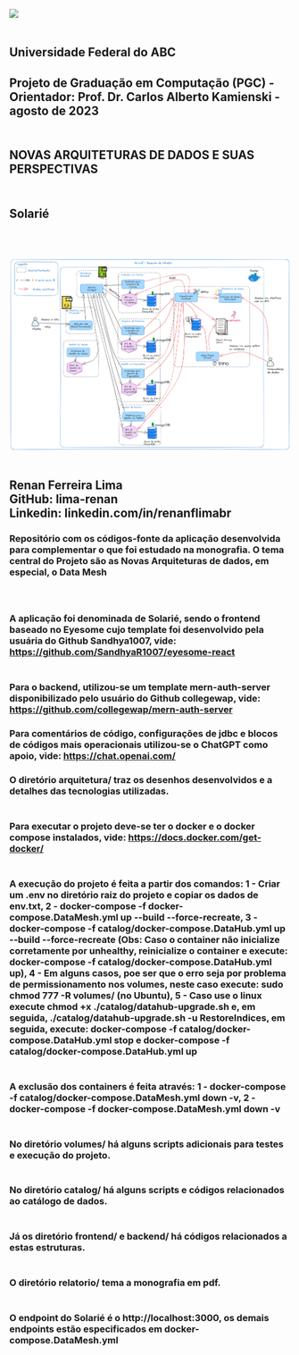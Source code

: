  <img src="https://upload.wikimedia.org/wikipedia/commons/e/ee/Ufabc_logo.png" width="75"/> <br /> <br /> 
## Universidade Federal do ABC <br />
## Projeto de Graduação em Computação (PGC) - Orientador: Prof. Dr. Carlos Alberto Kamienski - agosto de 2023 <br /><br />

## NOVAS ARQUITETURAS DE DADOS E SUAS PERSPECTIVAS <br /><br />

## Solarié <br /><br /><br />

<img src="https://github.com/lima-renan/solarie/blob/main/arquitetura/datamesh-solarie-solucao.png" width="1500"/> <br /> <br /> 

## Renan Ferreira Lima <br />   GitHub: lima-renan <br />  Linkedin: linkedin.com/in/renanflimabr


### Repositório com os códigos-fonte da aplicação desenvolvida para complementar o que foi estudado na monografia. O tema central do Projeto são as Novas Arquiteturas de dados, em especial, o Data Mesh  <br /><br /><br />
### A aplicação foi denominada de Solarié, sendo o frontend baseado no Eyesome cujo template foi desenvolvido pela usuária do Github Sandhya1007, vide: https://github.com/SandhyaR1007/eyesome-react <br /><br />
### Para o backend, utilizou-se um template  mern-auth-server disponibilizado pelo usuário do Github collegewap, vide: https://github.com/collegewap/mern-auth-server
### Para comentários de código, configurações de jdbc e blocos de códigos mais operacionais utilizou-se o ChatGPT como apoio, vide: https://chat.openai.com/ 
### O diretório arquitetura/ traz os desenhos desenvolvidos e a detalhes das tecnologias utilizadas. <br /><br />
### Para executar o projeto deve-se ter o docker e o docker compose instalados, vide: https://docs.docker.com/get-docker/ <br /><br />
### A execução do projeto é feita a partir dos comandos: 1 - Criar um .env no diretório raiz do projeto e copiar os dados de env.txt, 2 - docker-compose -f docker-compose.DataMesh.yml up --build --force-recreate, 3 - docker-compose -f catalog/docker-compose.DataHub.yml up --build --force-recreate (Obs: Caso o container não inicialize corretamente por unhealthy, reinicialize o container e execute: docker-compose -f catalog/docker-compose.DataHub.yml up), 4 - Em alguns casos, poe ser que o erro seja por problema de permissionamento nos volumes, neste caso execute: sudo chmod 777 -R volumes/ (no Ubuntu),  5 - Caso use o linux execute chmod +x ./catalog/datahub-upgrade.sh e, em seguida, ./catalog/datahub-upgrade.sh -u RestoreIndices, em seguida, execute: docker-compose -f catalog/docker-compose.DataHub.yml stop e docker-compose -f catalog/docker-compose.DataHub.yml up  <br /><br />
### A exclusão dos containers é feita através: 1 - docker-compose -f catalog/docker-compose.DataMesh.yml down -v, 2 - docker-compose -f docker-compose.DataMesh.yml down -v <br /><br />
### No diretório volumes/ há alguns scripts adicionais para testes e execução do projeto.  <br /><br />
### No diretório catalog/ há alguns scripts e códigos relacionados ao catálogo de dados.  <br /><br />
### Já os diretório frontend/ e backend/ há códigos relacionados a estas estruturas. <br /><br />
### O diretório relatorio/ tema a monografia em pdf. <br /><br />
### O endpoint do Solarié é o http://localhost:3000, os demais endpoints estão especificados em docker-compose.DataMesh.yml
